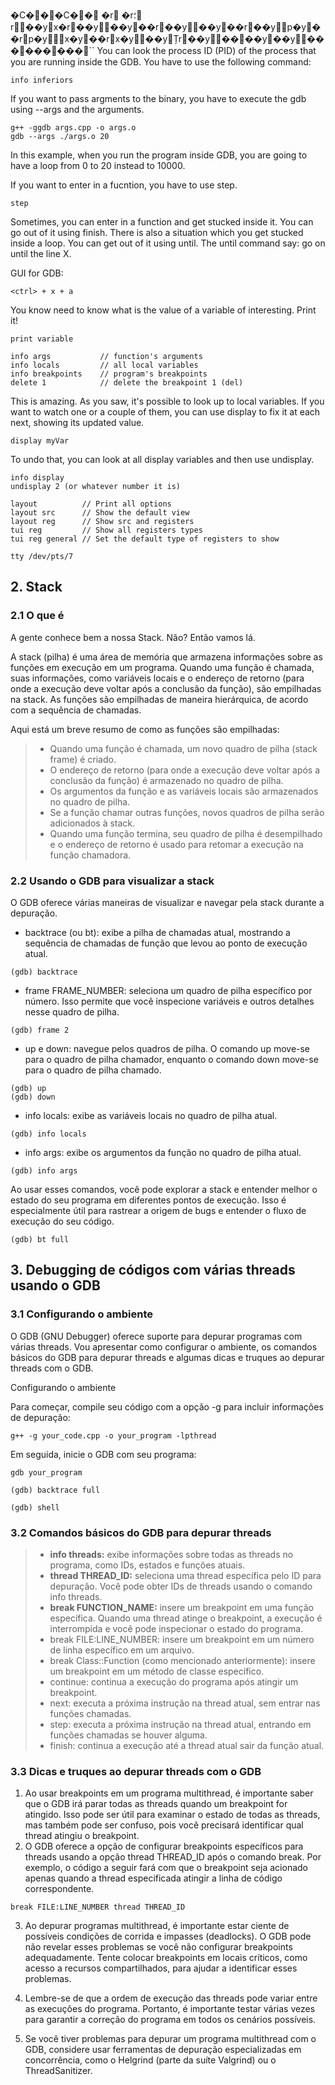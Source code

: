 �C��  �C��   �r     �r    ؛r           ��y    x�r    ��y   ��y    ��r    ��y   ��y    ��r    ��y   p�y    ��r    p�y  x�y    ��r    x�y   ��y    Țr    ��y����y            ��y   ���    ���    ���                                                                                                                                                                                                                                                                                                                                                                                                                                                                                                                                                                                                                                                                                                                                                                                                                                                                                                                                                                                                                                    `` 
You can look the process ID (PID) of the process that you are running inside the GDB. You have to use the following command:
```
info inferiors

``` 

If you want to pass argments to the binary, you have to execute the gdb using --args and the arguments.
```
g++ -ggdb args.cpp -o args.o
gdb --args ./args.o 20
```
In this example, when you run the program inside GDB, you are going to have a loop from 0 to 20 instead to 10000.


If you want to enter in a fucntion, you have to use step.

```
step
```

Sometimes, you can enter in a function and get stucked inside it. You can go out of it using finish. There is also a situation which you get stucked inside a loop. You can get out of it using until. The until command say: go on until the line X.

GUI for GDB:
```
<ctrl> + x + a
```

You know need to know what is the value of a variable of interesting. Print it!
```
print variable
```
```
info args           // function's arguments
info locals         // all local variables
info breakpoints    // program's breakpoints
delete 1            // delete the breakpoint 1 (del)
```

This is amazing. As you saw, it's possible to look up to local variables. If you want to watch one or a couple of them, you can use display to fix it at each next, showing its updated value.
```
display myVar
```
To undo that, you can look at all display variables and then use undisplay.
```
info display
undisplay 2 (or whatever number it is)
```

```
layout          // Print all options
layout src      // Show the default view
layout reg      // Show src and registers
tui reg         // Show all registers types
tui reg general // Set the default type of registers to show
```


```
tty /dev/pts/7 
```
## 2. Stack
### 2.1 O que é

A gente conhece bem a nossa Stack. Não? Então vamos lá.

A stack (pilha) é uma área de memória que armazena informações sobre as funções em execução em um programa. Quando uma função é chamada, suas informações, como variáveis locais e o endereço de retorno (para onde a execução deve voltar após a conclusão da função), são empilhadas na stack. As funções são empilhadas de maneira hierárquica, de acordo com a sequência de chamadas.

Aqui está um breve resumo de como as funções são empilhadas:

> - Quando uma função é chamada, um novo quadro de pilha (stack frame) é criado.
> - O endereço de retorno (para onde a execução deve voltar após a conclusão da função) é armazenado no quadro de pilha.
> - Os argumentos da função e as variáveis locais são armazenados no quadro de pilha.
> - Se a função chamar outras funções, novos quadros de pilha serão adicionados à stack.
> - Quando uma função termina, seu quadro de pilha é desempilhado e o endereço de retorno é usado para retomar a execução na função chamadora.

### 2.2 Usando o GDB para visualizar a stack

O GDB oferece várias maneiras de visualizar e navegar pela stack durante a depuração.

- backtrace (ou bt): exibe a pilha de chamadas atual, mostrando a sequência de chamadas de função que levou ao ponto de execução atual.
```gdb
(gdb) backtrace
```
- frame FRAME_NUMBER: seleciona um quadro de pilha específico por número. Isso permite que você inspecione variáveis e outros detalhes nesse quadro de pilha.
```gdb
(gdb) frame 2
```
- up e down: navegue pelos quadros de pilha. O comando up move-se para o quadro de pilha chamador, enquanto o comando down move-se para o quadro de pilha chamado.
```gdb
(gdb) up
(gdb) down
```
- info locals: exibe as variáveis locais no quadro de pilha atual.
```gdb
(gdb) info locals
```
- info args: exibe os argumentos da função no quadro de pilha atual.
```gdb
(gdb) info args
```
Ao usar esses comandos, você pode explorar a stack e entender melhor o estado do seu programa em diferentes pontos de execução. Isso é especialmente útil para rastrear a origem de bugs e entender o fluxo de execução do seu código.

```gdb
(gdb) bt full
```




## 3. Debugging de códigos com várias threads usando o GDB
### 3.1 Configurando o ambiente

O GDB (GNU Debugger) oferece suporte para depurar programas com várias threads. Vou apresentar como configurar o ambiente, os comandos básicos do GDB para depurar threads e algumas dicas e truques ao depurar threads com o GDB.

Configurando o ambiente

Para começar, compile seu código com a opção -g para incluir informações de depuração:
```
g++ -g your_code.cpp -o your_program -lpthread
```

Em seguida, inicie o GDB com seu programa:

```
gdb your_program
```
```gdb
(gdb) backtrace full
```
```gdb
(gdb) shell
```

### 3.2 Comandos básicos do GDB para depurar threads
> - __info threads:__ exibe informações sobre todas as threads no programa, como IDs, estados e funções atuais.
> - __thread THREAD_ID:__ seleciona uma thread específica pelo ID para depuração. Você pode obter IDs de threads usando o comando info threads.
> - __break FUNCTION_NAME:__ insere um breakpoint em uma função específica. Quando uma thread atinge o breakpoint, a execução é interrompida e você pode inspecionar o estado do programa.
> - break FILE:LINE_NUMBER: insere um breakpoint em um número de linha específico em um arquivo.
> - break Class::Function (como mencionado anteriormente): insere um breakpoint em um método de classe específico.
> - continue: continua a execução do programa após atingir um breakpoint.
> - next: executa a próxima instrução na thread atual, sem entrar nas funções chamadas.
> - step: executa a próxima instrução na thread atual, entrando em funções chamadas se houver alguma.
> - finish: continua a execução até a thread atual sair da função atual.


### 3.3 Dicas e truques ao depurar threads com o GDB

1. Ao usar breakpoints em um programa multithread, é importante saber que o GDB irá parar todas as threads quando um breakpoint for atingido. Isso pode ser útil para examinar o estado de todas as threads, mas também pode ser confuso, pois você precisará identificar qual thread atingiu o breakpoint.
2. O GDB oferece a opção de configurar breakpoints específicos para threads usando a opção thread THREAD_ID após o comando break. Por exemplo, o código a seguir fará com que o breakpoint seja acionado apenas quando a thread especificada atingir a linha de código correspondente.

```
break FILE:LINE_NUMBER thread THREAD_ID
```
3. Ao depurar programas multithread, é importante estar ciente de possíveis condições de corrida e impasses (deadlocks). O GDB pode não revelar esses problemas se você não configurar breakpoints adequadamente. Tente colocar breakpoints em locais críticos, como acesso a recursos compartilhados, para ajudar a identificar esses problemas.

4. Lembre-se de que a ordem de execução das threads pode variar entre as execuções do programa. Portanto, é importante testar várias vezes para garantir a correção do programa em todos os cenários possíveis.

5. Se você tiver problemas para depurar um programa multithread com o GDB, considere usar ferramentas de depuração especializadas em concorrência, como o Helgrind (parte da suíte Valgrind) ou o ThreadSanitizer.



